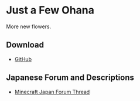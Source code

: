 # Just a Few Ohana
More new flowers.
## Download
- [GitHub](https://github.com/Mechalopa/Just-a-Few-Ohana/releases)
## Japanese Forum and Descriptions
- [Minecraft Japan Forum Thread](https://forum.civa.jp/viewtopic.php?f=3&t=750)
